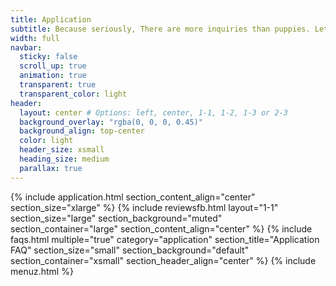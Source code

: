 ```yaml
---
title: Application
subtitle: Because seriously, There are more inquiries than puppies. Lets make sure this is a good fit.
width: full
navbar:
  sticky: false
  scroll_up: true
  animation: true
  transparent: true
  transparent_color: light
header:
  layout: center # Options: left, center, 1-1, 1-2, 1-3 or 2-3
  background_overlay: "rgba(0, 0, 0, 0.45)"
  background_align: top-center
  color: light
  header_size: xsmall
  heading_size: medium
  parallax: true
---
```



{% include application.html section_content_align="center" section_size="xlarge" %}
{% include reviewsfb.html 
   layout="1-1"
  section_size="large"
  section_background="muted"
  section_container="large"
  section_content_align="center"
%}
{% include faqs.html 
  multiple="true" 
  category="application" 
  section_title="Application FAQ" 
  section_size="small"
  section_background="default"
  section_container="xsmall"
  section_header_align="center"
%}
{% include menuz.html %}